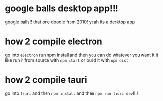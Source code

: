 # google balls desktop app!!!

google balls!! that one doodle from 2010! yeah its a desktop app

# how 2 compile electron
go into ``electron`` run npm install and then you can do whatever you want it it like run it from source with ``npm start`` or build it with ``npm dist``

# how 2 compile tauri
go into ``tauri`` and then ``npm install`` and then ``npm run tauri dev``!!!!
